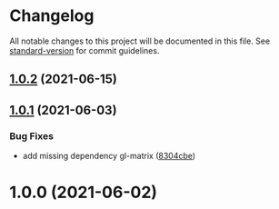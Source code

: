 # Changelog

All notable changes to this project will be documented in this file. See [standard-version](https://github.com/conventional-changelog/standard-version) for commit guidelines.

## [1.0.2](https://github.com/dmnsgn/primitive-octasphere/compare/v1.0.1...v1.0.2) (2021-06-15)



## [1.0.1](https://github.com/dmnsgn/primitive-octasphere/compare/v1.0.0...v1.0.1) (2021-06-03)


### Bug Fixes

* add missing dependency gl-matrix ([8304cbe](https://github.com/dmnsgn/primitive-octasphere/commit/8304cbe9e93b76e95520edd01a8fa99c77971c0b))



# 1.0.0 (2021-06-02)
